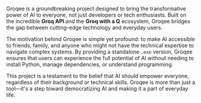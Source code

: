 Groqee is a groundbreaking project designed to bring the transformative power of AI to everyone, not just developers or tech enthusiasts. Built on the incredible **Groq API** and the **Groq with a Q** ecosystem, Groqee bridges the gap between cutting-edge technology and everyday users.

The motivation behind Groqee is simple yet profound: to make AI accessible to friends, family, and anyone who might not have the technical expertise to navigate complex systems. By providing a standalone `.exe` version, Groqee ensures that users can experience the full potential of AI without needing to install Python, manage dependencies, or understand programming.

This project is a testament to the belief that AI should empower everyone, regardless of their background or technical skills. Groqee is more than just a tool—it's a step toward democratizing AI and making it a part of everyday life.

